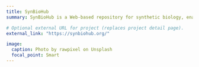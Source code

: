 ```yaml
---
title: SynBioHub
summary: SynBioHub is a Web-based repository for synthetic biology, enabling users to browse, upload, and share synthetic biology designs.

# Optional external URL for project (replaces project detail page).
external_link: "https://synbiohub.org/"

image:
  caption: Photo by rawpixel on Unsplash
  focal_point: Smart
---
```

